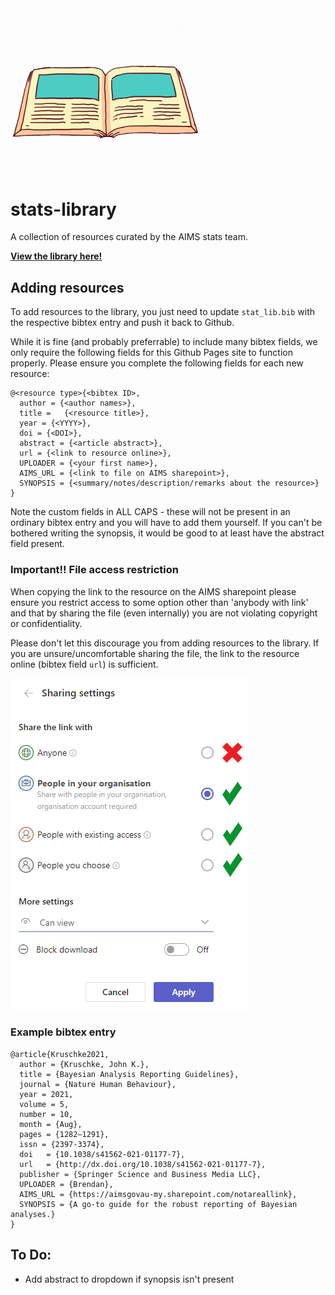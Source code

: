 <img src=".resources/fish_book.gif" style="width: 300px">

# stats-library 

A collection of resources curated by the AIMS stats team.

[**View the library here!**](https://open-aims.github.io/stats-library/)



## Adding resources

To add resources to the library, you just need to update `stat_lib.bib` with the respective bibtex entry and push it back to Github. 

While it is fine (and probably preferrable) to include many bibtex fields, we only require the following fields for this Github Pages site to function properly. Please ensure you complete the following fields for each new resource:

```
@<resource type>{<bibtex ID>,
  author = {<author names>},
  title =	{<resource title>},
  year = {<YYYY>},
  doi =	{<DOI>},
  abstract = {<article abstract>},
  url =	{<link to resource online>},
  UPLOADER = {<your first name>}, 
  AIMS_URL = {<link to file on AIMS sharepoint>},
  SYNOPSIS = {<summary/notes/description/remarks about the resource>}
}
```

Note the custom fields in ALL CAPS - these will not be present in an ordinary bibtex entry and you will have to add them yourself. If you can't be bothered writing the synopsis, it would be good to at least have the abstract field present.

###  **Important!!** File access restriction

When copying the link to the resource on the AIMS sharepoint please ensure you restrict access to some option other than 'anybody with link' and that by sharing the file (even internally) you are not violating copyright or confidentiality. 

Please don't let this discourage you from adding resources to the library. If you are unsure/uncomfortable sharing the file, the link to the resource online (bibtex field `url`) is sufficient.

![](.resources/sharepoint_link_access.png)



### Example bibtex entry

```
@article{Kruschke2021,
  author = {Kruschke, John K.},
  title	= {Bayesian Analysis Reporting Guidelines},
  journal = {Nature Human Behaviour},
  year = 2021,
  volume = 5,
  number = 10,
  month	= {Aug},
  pages	= {1282–1291},
  issn = {2397-3374},
  doi	= {10.1038/s41562-021-01177-7},
  url	= {http://dx.doi.org/10.1038/s41562-021-01177-7},
  publisher = {Springer Science and Business Media LLC},
  UPLOADER = {Brendan},
  AIMS_URL = {https://aimsgovau-my.sharepoint.com/notareallink},
  SYNOPSIS = {A go-to guide for the robust reporting of Bayesian analyses.}
}
```





## To Do: 

* Add abstract to dropdown if synopsis isn't present